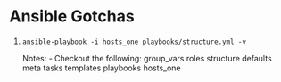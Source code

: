 # Ansible Gotchas

1. `ansible-playbook -i hosts_one playbooks/structure.yml -v`

    Notes:
        - Checkout the following:
            group_vars
            roles
                structure
                    defaults
                    meta
                    tasks
                    templates
            playbooks
            hosts_one

